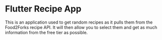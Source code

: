 # Flutter Recipe App
This is an application used to get random recipes as it pulls them from the Food2Forks recipe API. It will then allow you to select them and get as much information from the free tier as possible.